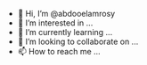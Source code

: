 - 👋 Hi, I’m @abdooelamrosy
- 👀 I’m interested in ...
- 🌱 I’m currently learning ...
- 💞️ I’m looking to collaborate on ...
- 📫 How to reach me ...

<!---
abdooelamrosy/abdooelamrosy is a ✨ special ✨ repository because its `README.md` (this file) appears on your GitHub profile.
You can click the Preview link to take a look at your changes.
--->
